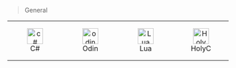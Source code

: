 > General

<table width='100%'>
  <tr>
    <td align="center" width="110" height="90">
      <a href="#stack">
        <img src="https://upload.wikimedia.org/wikipedia/commons/b/bd/Logo_C_sharp.svg" width="36" height="36" alt="c#" />
      </a>
      <br>C#
    </td>
    <td align="center" width="110" height="90">
      <a href="#stack">
        <img src="https://plugins.jetbrains.com/files/22933/681982/icon/default.svg" width="36" height="36" alt="odin" />
      </a>
      <br>Odin
    </td>
    <td align="center" width="110" height="90">
      <a href="#stack">
        <img src="https://upload.wikimedia.org/wikipedia/commons/thumb/c/cf/Lua-Logo.svg/1280px-Lua-Logo.svg.png" width="36" height="36" alt="Lua" />
      </a>
      <br>Lua
    </td>
    <td align="center" width="110" height="90">
      <a href="#stack">
        <img src="https://upload.wikimedia.org/wikipedia/commons/3/33/HolyC_Logo.svg" width="36" height="36" alt="HolyC" />
      </a>
      <br>HolyC
    </td>
  </tr> 
</table>
